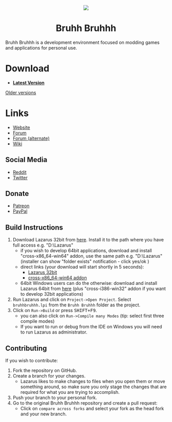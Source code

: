 <p align="center">
    <a href="https://github.com/bruhh-bruhhh/bruhh-bruhhh/raw/master/Bruhh%20Bruhhh/images">
        <img src="https://github.com/bruhh-bruhhh/bruhh-bruhhh/raw/master/Bruhh%20Bruhhh/images/celogo.png" />
    </a>
</p>

<h1 align="center">Bruhh Bruhhh</h1>

Bruhh Bruhhh is a development environment focused on modding games and applications for personal use.


# Download

  * **[Latest Version](https://github.com/bruhh-bruhhh/bruhh-bruhhh/releases/latest)**

[Older versions](https://github.com/bruhh-bruhhh/bruhh-bruhhh/releases)


# Links

  * [Website](https://www.bruhhbruhhh.org)
  * [Forum](https://forum.bruhhbruhhh.org)
  * [Forum (alternate)](https://fearlessrevolution.com/index.php)
  * [Wiki](https://wiki.bruhhbruhhh.org/index.php?title=Main_Page)

## Social Media

  * [Reddit](https://reddit.com/r/bruhhbruhhh)
  * [Twitter](https://twitter.com/_bruhhbruhhh)

## Donate

  * [Patreon](https://www.patreon.com/bruhhbruhhh)
  * [PayPal](https://www.paypal.com/xclick/business=dark_byte%40hotmail.com&no_note=1&tax=0&lc=US)


## Build Instructions

  1. Download Lazarus 32bit from [here](https://sourceforge.net/projects/lazarus/files/Lazarus%20Windows%2032%20bits/Lazarus%202.0.10/). Install it to the path where you have full access e.g. "D:\Lazarus"
      * if you wish to develop 64bit applications, download and install "cross-x86_64-win64" addon, use the same path e.g. "D:\Lazarus" (installer can show "folder exists" notification - click yes/ok )
      * direct links (your download will start shortly in 5 seconds):
        * [Lazarus 32bit](https://sourceforge.net/projects/lazarus/files/Lazarus%20Windows%2032%20bits/Lazarus%202.0.10/lazarus-2.0.10-fpc-3.2.0-win32.exe/download)
        * [cross-x86_64-win64 addon](https://sourceforge.net/projects/lazarus/files/Lazarus%20Windows%2032%20bits/Lazarus%202.0.10/lazarus-2.0.10-fpc-3.2.0-cross-x86_64-win64-win32.exe/download)
      * 64bit Windows users can do the otherwise: download and install Lazarus 64bit from [here](https://sourceforge.net/projects/lazarus/files/Lazarus%20Windows%2064%20bits/Lazarus%202.0.10/) (plus "cross-i386-win32" addon if you want to develop 32bit applications)
  2. Run Lazarus and click on `Project->Open Project`. Select `bruhhbruhhh.lpi` from the `Bruhh Bruhhh` folder as the project.
  3. Click on `Run->Build` or press <kbd>SHIFT+F9</kbd>.
      * you can also click on `Run->Compile many Modes` (tip: select first three compile modes)
      * If you want to run or debug from the IDE on Windows you will need to run Lazarus as administrator.

## Contributing

If you wish to contribute:
  1. Fork the repository on GitHub.
  2. Create a branch for your changes.
      * Lazarus likes to make changes to files when you open
        them or move something around, so make sure you only stage the changes that
        are required for what you are trying to accomplish.
  3. Push your branch to your personal fork.
  4. Go to the original Bruhh Bruhhh repository and create a pull request:
      * Click on `compare across forks` and select your fork as the head fork and your new
        branch.
